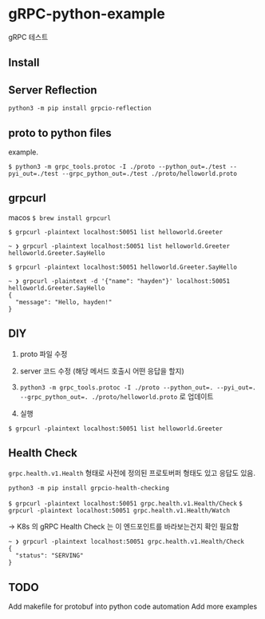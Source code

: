# gRPC-python-example

gRPC 테스트

## Install

## Server Reflection

`python3 -m pip install grpcio-reflection`

## proto to python files

example.

`$ python3 -m grpc_tools.protoc -I ./proto --python_out=./test --pyi_out=./test --grpc_python_out=./test ./proto/helloworld.proto`

## grpcurl

macos
`$ brew install grpcurl`

`$ grpcurl -plaintext localhost:50051 list helloworld.Greeter`

```
~ ❯ grpcurl -plaintext localhost:50051 list helloworld.Greeter
helloworld.Greeter.SayHello
```

`$ grpcurl -plaintext localhost:50051 helloworld.Greeter.SayHello`

```
~ ❯ grpcurl -plaintext -d '{"name": "hayden"}' localhost:50051 helloworld.Greeter.SayHello
{
  "message": "Hello, hayden!"
}
```

## DIY

1. proto 파일 수정

2. server 코드 수정 (해당 메서드 호출시 어떤 응답을 할지)

3. `python3 -m grpc_tools.protoc -I ./proto --python_out=. --pyi_out=. --grpc_python_out=. ./proto/helloworld.proto` 로 업데이트

4. 실행

`$ grpcurl -plaintext localhost:50051 list helloworld.Greeter`

## Health Check

`grpc.health.v1.Health` 형태로 사전에 정의된 프로토버퍼 형태도 있고 응답도 있음.

`python3 -m pip install grpcio-health-checking`

`$ grpcurl -plaintext localhost:50051 grpc.health.v1.Health/Check`
`$ grpcurl -plaintext localhost:50051 grpc.health.v1.Health/Watch`

-> K8s 의 gRPC Health Check 는 이 엔드포인트를 바라보는건지 확인 필요함


```
~ ❯ grpcurl -plaintext localhost:50051 grpc.health.v1.Health/Check
{
  "status": "SERVING"
}
```

## TODO

Add makefile for protobuf into python code automation
Add more examples
